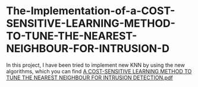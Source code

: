 # The-Implementation-of-a-COST-SENSITIVE-LEARNING-METHOD-TO-TUNE-THE-NEAREST-NEIGHBOUR-FOR-INTRUSION-D

In this project, I have been tried to implement new KNN by using the new algorithms, which you can find [A COST-SENSITIVE LEARNING METHOD TO TUNE THE NEAREST NEIGHBOUR FOR INTRUSION DETECTION.pdf](https://github.com/ParisanSH/The-Implementation-of-a-COST-SENSITIVE-LEARNING-METHOD-TO-TUNE-THE-NEAREST-NEIGHBOUR-FOR-INTRUSION-D/files/10328608/A.COST-SENSITIVE.LEARNING.METHOD.TO.TUNE.THE.NEAREST.NEIGHBOUR.FOR.INTRUSION.DETECTION.pdf)

